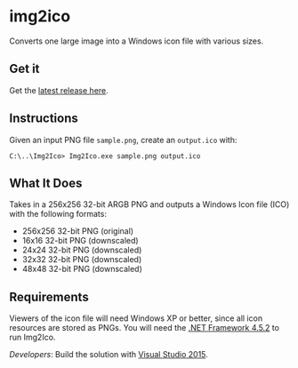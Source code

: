 # img2ico

Converts one large image into a Windows icon file with various sizes.

## Get it

Get the [latest release here](https://github.com/btrzcinski/img2ico/releases).

## Instructions

Given an input PNG file `sample.png`, create an `output.ico` with:

`C:\..\Img2Ico> Img2Ico.exe sample.png output.ico`

## What It Does

Takes in a 256x256 32-bit ARGB PNG and outputs a Windows Icon file (ICO) with the following formats:

* 256x256 32-bit PNG (original)
* 16x16 32-bit PNG (downscaled)
* 24x24 32-bit PNG (downscaled)
* 32x32 32-bit PNG (downscaled)
* 48x48 32-bit PNG (downscaled)

## Requirements

Viewers of the icon file will need Windows XP or better, since all icon resources are stored as PNGs.
You will need the [.NET Framework 4.5.2](https://www.microsoft.com/en-us/download/details.aspx?id=42643) to run Img2Ico.

*Developers*: Build the solution with [Visual Studio 2015](https://www.visualstudio.com).

